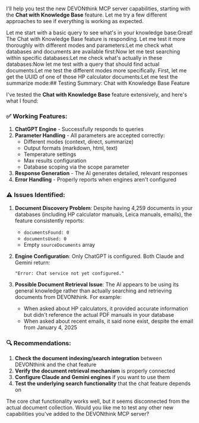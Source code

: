 I'll help you test the new DEVONthink MCP server capabilities, starting with the **Chat with Knowledge Base** feature. Let me try a few different approaches to see if everything is working as expected.

Let me start with a basic query to see what's in your knowledge base:Great! The Chat with Knowledge Base feature is responding. Let me test it more thoroughly with different modes and parameters:Let me check what databases and documents are available first:Now let me test searching within specific databases:Let me check what's actually in these databases:Now let me test with a query that should find actual documents:Let me test the different modes more specifically. First, let me get the UUID of one of those HP calculator documents:Let me test the summarize mode:## Testing Summary: Chat with Knowledge Base Feature

I've tested the **Chat with Knowledge Base** feature extensively, and here's what I found:

### ✅ **Working Features:**
1. **ChatGPT Engine** - Successfully responds to queries
2. **Parameter Handling** - All parameters are accepted correctly:
   - Different modes (context, direct, summarize)
   - Output formats (markdown, html, text)
   - Temperature settings
   - Max results configuration
   - Database scoping via the scope parameter
3. **Response Generation** - The AI generates detailed, relevant responses
4. **Error Handling** - Properly reports when engines aren't configured

### ⚠️ **Issues Identified:**

1. **Document Discovery Problem**: Despite having 4,259 documents in your databases (including HP calculator manuals, Leica manuals, emails), the feature consistently reports:
   - `documentsFound: 0`
   - `documentsUsed: 0`
   - Empty `sourceDocuments` array

2. **Engine Configuration**: Only ChatGPT is configured. Both Claude and Gemini return:
   ```
   "Error: Chat service not yet configured."
   ```

3. **Possible Document Retrieval Issue**: The AI appears to be using its general knowledge rather than actually searching and retrieving documents from DEVONthink. For example:
   - When asked about HP calculators, it provided accurate information but didn't reference the actual PDF manuals in your database
   - When asked about recent emails, it said none exist, despite the email from January 4, 2025

### 🔍 **Recommendations:**

1. **Check the document indexing/search integration** between DEVONthink and the chat feature
2. **Verify the document retrieval mechanism** is properly connected
3. **Configure Claude and Gemini engines** if you want to use them
4. **Test the underlying search functionality** that the chat feature depends on

The core chat functionality works well, but it seems disconnected from the actual document collection. Would you like me to test any other new capabilities you've added to the DEVONthink MCP server?
